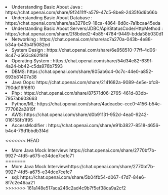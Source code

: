 <li>Understanding Basic About Java : https://chat.openai.com/share/9f2411ff-a579-47c5-8be8-2435f6d6b66b</li>
<li>Understanding Basic About Database : https://chat.openai.com/share/aa3278c9-18ca-4864-8d8c-7a1bcaa45eda</li>
<li>Understanding Basic About Servers/JDBC/Api/StatusCode/HttpMethod : https://chat.openai.com/share/2f8bded2-4b85-4784-9449-bdda58b030d1 </li>

<li>Networking : https://chat.openai.com/share/ac7a270a-043b-4e88-b34a-b43b4f5082ed</li>
<li>System Design : https://chat.openai.com/share/6e958510-77ff-4d06-8c47-a563c862f819</li>
<li>Operating System :  https://chat.openai.com/share/54d34e82-639f-4a24-bb42-c5da976b7593</li>
<li>DBMS: https://chat.openai.com/share/805ab6c4-0c7c-44e0-a852-693b81407e38</li>
<li>Java Oops: https://chat.openai.com/share/2141682a-9089-4e5e-bfc8-790dd16f68f0</li>

<li>Php : https://chat.openai.com/share/87571d06-2765-461d-83db-7957ab603663</li>
<li>Python/ML: https://chat.openai.com/share/4adeacbc-ccc0-4156-b54c-777062a2819f</li>
<li>AWS: https://chat.openai.com/share/d0b91131-952d-4ea0-9242-016158fb1f95</li>
<li>AccessModifier :  https://chat.openai.com/share/e91b3827-8518-4656-b4c4-79d1bbdb3f4d </li>

<<<<<<< HEAD
<li> More Java Mock Interview: https://chat.openai.com/share/2770bf7b-9927-4fd5-a675-e34dce7cefc71 </li>
=======
<li> More Java Mock Interview:https://chat.openai.com/share/2770bf7b-9927-4fd5-a675-e34dce7cefc7 </li>
<li> sql: https://chat.openai.com/share/5b04fb54-d067-47d7-84e6-8f7c2e46aa21 </li>
>>>>>>> 161a148e517aca246c2ad4c9b7f5ef38ca9a2cf2

